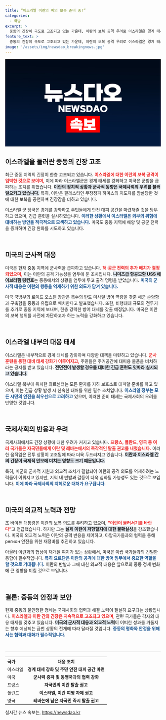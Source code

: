 ```yaml
---
title: “이스라엘 이란의 피의 보복 준비 중!”
categories:
  - 국방
excerpt: >
  중동의 긴장이 극도로 고조되고 있는 가운데, 이란의 보복 공격 우려로 이스라엘은 경계 태세를 강화하고 미국 군함이 급파됐다. 각국은 자국민 대피령을 내리며 만일의 사태에 대비하고 있다.
feature_text: >
  중동의 긴장이 극도로 고조되고 있는 가운데, 이란의 보복 공격 우려로 이스라엘은 경계 태세를 강화하고 미국 군함이 급파됐다. 각국은 자국민 대피령을 내리며 만일의 사태에 대비하고 있다.
image: '/assets/img/newsdao_breakingnews.jpg'
---
```


<p><img src="/assets/img/newsdao_breakingnews.jpg" alt="ranknews 속보" /></p>

<h2 data-ke-size="size26">이스라엘을 둘러싼 중동의 긴장 고조</h2>

<p data-ke-size="size16">최근 중동 지역의 긴장이 한층 고조되고 있습니다. <b><span style="color: #ee2323;">이스라엘에 대한 이란의 보복 공격이 임박한 것으로 보이며,</span></b> 이에 따라 이스라엘군은 경계 태세를 강화하고 미국은 군함을 급파하는 조치를 취했습니다. <b><span style="background-color: #21538527;">이란의 정치적 상황과 군사적 동향은 국제사회의 우려를 불러일으키고 있습니다.</span></b> 특히, 이란은 팔레스타인 무장정파 하마스의 지도자를 암살당한 것에 대한 보복을 공언하며 긴장감을 더하고 있습니다.</p>

<p data-ke-size="size16">이스라엘 군 당국은 경계를 강화하고 주민들에게 안전 대피 공간을 마련해줄 것을 당부하고 있으며, 긴급 훈련을 실시하였습니다. <b><span style="color: #1a5490;">이러한 상황에서 이스라엘은 외부의 위험에 대비하는 방안을 적극적으로 모색하고 있습니다.</span></b> 미국도 중동 지역에 해양 및 공군 전력을 증파하며 긴장 완화를 시도하고 있습니다.</p>

<p data-ke-size="size16">&nbsp;</p>

<h2 data-ke-size="size26">미국의 군사적 대응</h2>

<p data-ke-size="size16">미국은 현재 중동 지역에 군사력을 급파하고 있습니다. <b><span style="color: #ee2323;">해·공군 전력의 추가 배치가 결정되었으며,</span></b> 이는 이란의 공격 가능성을 염두에 둔 조치입니다. <b><span style="background-color: #21538527;">니미츠급 항공모함 USS 에이브러햄 링컨호</span></b>는 중동에서의 상황을 염두에 두고 출격 명령을 받았습니다. <b><span style="color: #1a5490;">미국의 군사적 대응은 이란의 행동을 억제하기 위한 의도가 담겨 있습니다.</span></b></p>

<p data-ke-size="size16">미국 국방부의 로이드 오스틴 장관은 복수의 탄도 미사일 방어 역량을 갖춘 해군 순양함과 구축함을 중동과 유럽으로 배치한다고 발표했습니다. 또한, 비행대대 규모의 전투기를 추가로 중동 지역에 보내며, 한층 강력한 방어 태세를 갖출 예정입니다. 미국은 이란의 보복 행위를 사전에 차단하고자 하는 노력을 강화하고 있습니다.</p>

<p data-ke-size="size16">&nbsp;</p>

<h2 data-ke-size="size26">이스라엘 내부의 대응 태세</h2>

<p data-ke-size="size16">이스라엘은 내부적으로 경계 태세를 강화하며 다양한 대책을 마련하고 있습니다. <b><span style="color: #ee2323;">군사 훈련을 통한 대비 태세 강화가 이루어지고,</span></b> 주민들은 주거공간에 대피용 물품을 비치하라는 공지를 받고 있습니다. <b><span style="background-color: #21538527;">전면전이 발생할 경우를 대비한 긴급 훈련도 잇따라 실시되고 있습니다.</span></b></p>

<p data-ke-size="size16">이스라엘 북부에 위치한 의료센터는 모든 환자를 지하 보호소로 대피할 준비를 하고 있으며, 이는 긴급 상황 발생 시 신속한 대처를 위한 필수 조치입니다. <b><span style="color: #1a5490;">이스라엘 정부는 모든 시민의 안전을 최우선으로 고려하고</span></b> 있으며, 이러한 준비 태세는 국제사회의 우려를 반영한 것입니다.</p>

<p data-ke-size="size16">&nbsp;</p>

<h2 data-ke-size="size26">국제사회의 반응과 우려</h2>

<p data-ke-size="size16">국제사회에서도 긴장 상황에 대한 우려가 커지고 있습니다. <b><span style="color: #ee2323;">프랑스, 폴란드, 영국 등 여러 국가들은 자국민들에게 이란 및 레바논에서의 즉각적인 탈출 권고를 내렸습니다.</span></b> 이러한 움직임은 전투 상황이 고조됨에 따라 더욱 두드러지고 있습니다. <b><span style="background-color: #21538527;">이란과 이스라엘 간의 긴장이 국제적 안보에 미치는 영향도 크기 때문입니다.</span></b></p>

<p data-ke-size="size16">특히, 미군의 군사적 지원과 외교적 조치가 결합되어 이란의 공격 의도를 억제하려는 노력들이 이뤄지고 있지만, 지역 내 반발과 갈등이 더욱 심화될 가능성도 있는 것으로 보입니다. <b><span style="color: #1a5490;">이에 따라 국제사회의 지혜로운 대처가 요구됩니다.</span></b></p>

<p data-ke-size="size16">&nbsp;</p>

<h2 data-ke-size="size26">미국의 외교적 노력과 전망</h2>

<p data-ke-size="size16">조 바이든 대통령은 이란의 보복 의도를 우려하고 있으며, <b><span style="color: #ee2323;">“이란이 물러서기를 바란다”</span></b>고 언급했습니다. 하지만 그는 <b><span style="background-color: #21538527;">실제 이란이 저항할지에 대한 불확실성</span></b>을 강조했습니다. 미국의 외교적 노력은 이란의 공격 반응을 제어하고, 아랍국가들과의 협력을 통해 регион 안전을 위한 재정비를 추진하고 있습니다.</p>

<p data-ke-size="size16">아울러 이란과의 협상이 재개될 여지가 있는 상황에서, 미국은 아랍 국가들과의 긴밀한 통합이 필수적입니다. <b><span style="color: #1a5490;">특히 요르단은 이란의 공격에 대한 방어 임무에서 중요한 역할을 할 것으로 기대됩니다.</span></b> 이란의 반발과 그에 대한 외교적 대응은 앞으로의 중동 정세 변화에 큰 영향을 미칠 것으로 보입니다.</p>

<p data-ke-size="size16">&nbsp;</p>

<h2 data-ke-size="size26">결론: 중동의 안정과 보안</h2>

<p data-ke-size="size16">현재 중동의 불안정한 정세는 국제사회의 협력과 해결 노력이 절실히 요구되는 상황입니다. <b><span style="color: #ee2323;">이스라엘과 이란 간의 긴장은 지속적으로 고조되고 있으며,</span></b> 관련 국가들은 각자의 대응 태세를 갖추고 있습니다. <b><span style="background-color: #21538527;">미국의 군사적 대응과 외교적 노력</span></b>이 어떠한 성과를 거둘지는 향후 예상되는 금번 상황의 전개에 따라 달라질 것입니다. <b><span style="color: #1a5490;">중동의 평화와 안정을 위해서는 협력과 대화가 필수적입니다.</span></b></p>

<p data-ke-size="size16">&nbsp;</p>

<hr style="border: 1px solid #eee;" />

<table style="width: 100%; border-collapse: collapse;">
<tr>
  <th style="text-align: left;">국가</th>
  <th style="text-align: center;">대응 조치</th>
</tr>
<tr>
  <td style="text-align: left;">이스라엘</td>
  <td style="text-align: center; height: 17px;"><b>경계 태세 강화 및 주민 안전 대피 공간 마련</b></td>
</tr>
<tr>
  <td style="text-align: left;">미국</td>
  <td style="text-align: center; height: 17px;"><b>군사력 증파 및 동맹국과의 협력 강화</b></td>
</tr>
<tr>
  <td style="text-align: left;">프랑스</td>
  <td style="text-align: center; height: 17px;"><b>자국민의 이란 탈출 권고</b></td>
</tr>
<tr>
  <td style="text-align: left;">폴란드</td>
  <td style="text-align: center; height: 17px;"><b>이스라엘, 이란 여행 자제 권고</b></td>
</tr>
<tr>
  <td style="text-align: left;">영국</td>
  <td style="text-align: center; height: 17px;"><b>레바논에 남은 자국민 즉시 탈출 권고</b></td>
</tr>
</table>
실시간 뉴스 속보는, <a href="https://newsdao.kr" rel="dofollow">https://newsdao.kr</a>


